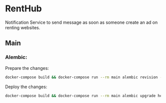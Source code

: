# RentHub
Notification Service to send message as soon as someone create an ad on renting websites.


## Main

### Alembic:

Prepare the changes:
```bash
docker-compose build && docker-compose run --rm main alembic revision --autogenerate -m "first tables"
```

Deploy the changes:
```bash
docker-compose build && docker-compose run --rm main alembic upgrade head
```